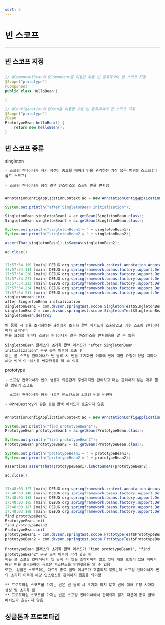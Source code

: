 ```yaml
---
sort: 3
---
```


# 빈 스코프

---

## 빈 스코프 지정

~~~java

// @ComponentScan과 @Component를 이용한 자동 빈 등록에서의 빈 스코프 지정
@Scope("prototype")
@Component
public class HelloBean {
    
}

// @Configuration과 @Bean을 이용한 수동 빈 등록에서의 빈 스코프 지정
@Scope("prototype")
@Bean
PrototypeBean helloBean() {
    return new helloBean();
}

~~~

## 빈 스코프 종류

singleton

    - 스프링 컨테이너가 자기 자신이 종료될 때까지 빈을 관리하는 가장 넓은 범위의 스코프(디폴트 스코프)

    - 스프링 컨테이너가 항상 같은 인스턴스의 스프링 빈을 반환함

~~~java

AnnotationConfigApplicationContext ac = new AnnotationConfigApplicationContext(SingletonBean.class);

System.out.println("after SingletonBean initialization");

SingletonBean singletonBean1 = ac.getBean(SingletonBean.class);
SingletonBean singletonBean2 = ac.getBean(SingletonBean.class);

System.out.println("singletonBean1 = " + singletonBean1);
System.out.println("singletonBean2 = " + singletonBean2);

assertThat(singletonBean1).isSameAs(singletonBean2);

ac.close();

~~~

~~~java

17:57:54.169 [main] DEBUG org.springframework.context.annotation.AnnotationConfigApplicationContext - Refreshing org.springframework.context.annotation.AnnotationConfigApplicationContext@318ba8c8
17:57:54.184 [main] DEBUG org.springframework.beans.factory.support.DefaultListableBeanFactory - Creating shared instance of singleton bean 'org.springframework.context.annotation.internalConfigurationAnnotationProcessor'
17:57:54.220 [main] DEBUG org.springframework.beans.factory.support.DefaultListableBeanFactory - Creating shared instance of singleton bean 'org.springframework.context.event.internalEventListenerProcessor'
17:57:54.221 [main] DEBUG org.springframework.beans.factory.support.DefaultListableBeanFactory - Creating shared instance of singleton bean 'org.springframework.context.event.internalEventListenerFactory'
17:57:54.223 [main] DEBUG org.springframework.beans.factory.support.DefaultListableBeanFactory - Creating shared instance of singleton bean 'org.springframework.context.annotation.internalAutowiredAnnotationProcessor'
17:57:54.224 [main] DEBUG org.springframework.beans.factory.support.DefaultListableBeanFactory - Creating shared instance of singleton bean 'org.springframework.context.annotation.internalCommonAnnotationProcessor'
17:57:54.231 [main] DEBUG org.springframework.beans.factory.support.DefaultListableBeanFactory - Creating shared instance of singleton bean 'singletonTest.SingletonBean'
SingletonBean.init
after SingletonBean initialization
singletonBean1 = com.devson.springtest.scope.SingletonTest$SingletonBean@644baf4a
singletonBean2 = com.devson.springtest.scope.SingletonTest$SingletonBean@644baf4a
SingletonBean.destroy

~~~

    빈 등록 시 빈을 초기화하는 과정에서 초기화 콜백 메서드가 호출되었고 이후 스프링 컨테이너에서 관리되어
    빈을 요청할 때마다 스프링 컨테이너가 같은 인스턴스를 반환했음을 알 수 있음

    SingletonBean 클래스의 초기화 콜백 메서드가 "after SingletonBean initialization" 문구 출력 이후에 호출 됨
    이는 곧 스프링 컨테이너가 빈 등록 시 빈을 초기화한 이후에 빈에 대한 요청이 있을 때마다 해당 빈의 인스턴스를 반환했음을 알 수 있음

prototype

    - 스프링 컨테이너가 빈의 생성과 의존관계 주입까지만 관여하고 더는 관리하지 않는 매우 짧은 범위의 스코프

    - 스프링 컨테이너가 항상 새로운 인스턴스의 스프링 빈을 반환함

    - @PreDestroy와 같은 종료 콜백 메서드가 호출되지 않음

~~~java

AnnotationConfigApplicationContext ac = new AnnotationConfigApplicationContext(PrototypeBean.class);

System.out.println("find prototypeBean1");
PrototypeBean prototypeBean1 = ac.getBean(PrototypeBean.class);

System.out.println("find prototypeBean2");
PrototypeBean prototypeBean2 = ac.getBean(PrototypeBean.class);

System.out.println("prototypeBean1 = " + prototypeBean1);
System.out.println("prototypeBean2 = " + prototypeBean2);

Assertions.assertThat(prototypeBean1).isNotSameAs(prototypeBean2);

ac.close();

~~~

~~~java

17:48:03.127 [main] DEBUG org.springframework.context.annotation.AnnotationConfigApplicationContext - Refreshing org.springframework.context.annotation.AnnotationConfigApplicationContext@318ba8c8
17:48:03.140 [main] DEBUG org.springframework.beans.factory.support.DefaultListableBeanFactory - Creating shared instance of singleton bean 'org.springframework.context.annotation.internalConfigurationAnnotationProcessor'
17:48:03.163 [main] DEBUG org.springframework.beans.factory.support.DefaultListableBeanFactory - Creating shared instance of singleton bean 'org.springframework.context.event.internalEventListenerProcessor'
17:48:03.165 [main] DEBUG org.springframework.beans.factory.support.DefaultListableBeanFactory - Creating shared instance of singleton bean 'org.springframework.context.event.internalEventListenerFactory'
17:48:03.167 [main] DEBUG org.springframework.beans.factory.support.DefaultListableBeanFactory - Creating shared instance of singleton bean 'org.springframework.context.annotation.internalAutowiredAnnotationProcessor'
17:48:03.168 [main] DEBUG org.springframework.beans.factory.support.DefaultListableBeanFactory - Creating shared instance of singleton bean 'org.springframework.context.annotation.internalCommonAnnotationProcessor'
find prototypeBean1
PrototypeBean.init
find prototypeBean2
PrototypeBean.init
prototypeBean1 = com.devson.springtest.scope.PrototypeTest$PrototypeBean@644baf4a
prototypeBean2 = com.devson.springtest.scope.PrototypeTest$PrototypeBean@7526515b

~~~

    PrototypeBean 클래스의 초기화 콜백 메서드가 "find prototypeBean1", "find prototypeBean2" 문구 출력 이후에 각각 호출 됨
    이는 곧 스프링 컨테이너가 빈 등록 시 빈을 초기화하지 않고 빈에 대한 요청이 있을 때마다 해당 빈을 초기화하여 새로운 인스턴스를 반환했음을 알 수 있음
    또한, 싱글톤 스코프와는 다르게 종료 콜백 메서드가 호출되지 않았는데 스프링 컨테이너가 빈의 초기화 이후에 해당 인스턴스를 관리하지 않음을 의미함 

    ** 프로토타입 스코프를 가지는 빈은 빈 등록 시 초기화 되지 않고 빈에 대해 요청 시마다 생성 및 초기화 됨
    ** 프로토타입 스코프를 가지는 빈은 스프링 컨테이너에서 관리되지 않기 때문에 종료 콜백 메서드가 호출되지 않음
        
## 싱글톤과 프로토타입